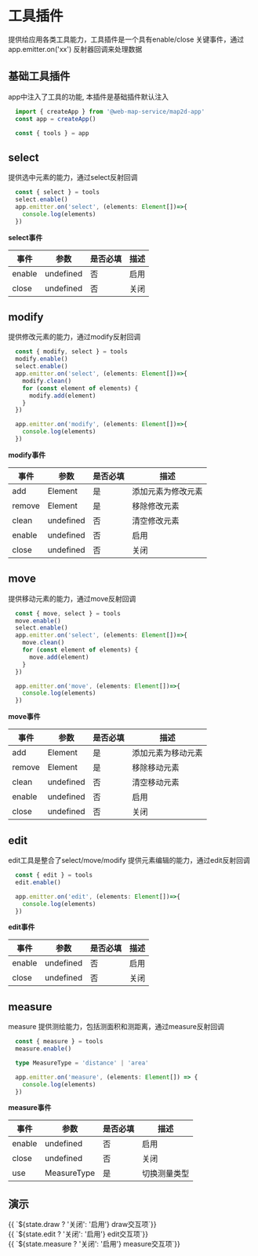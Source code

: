 # 工具插件
提供给应用各类工具能力，工具插件是一个具有enable/close 关键事件，通过app.emitter.on('xx') 反射器回调来处理数据

## 基础工具插件

app中注入了工具的功能, 本插件是基础插件默认注入

```ts
  import { createApp } from '@web-map-service/map2d-app'
  const app = createApp()

  const { tools } = app
```

## select
提供选中元素的能力，通过select反射回调
```ts
  const { select } = tools
  select.enable()
  app.emitter.on('select', (elements: Element[])=>{
    console.log(elements)
  })
```

**select事件**

| 事件      |   参数    |  是否必填   |     描述    |
| ---- | ---- | ---- | ---- |
| enable | undefined  |  否  |  启用  |
| close | undefined  | 否   |  关闭   |


## modify
提供修改元素的能力，通过modify反射回调
```ts
  const { modify, select } = tools
  modify.enable()
  select.enable()
  app.emitter.on('select', (elements: Element[])=>{
    modify.clean()
    for (const element of elements) {
      modify.add(element)
    }
  })

  app.emitter.on('modify', (elements: Element[])=>{
    console.log(elements)
  })
```

**modify事件**

| 事件      |   参数    |  是否必填   |     描述    |
| ---- | ---- | ---- | ---- |
| add | Element  |  是  |  添加元素为修改元素  |
| remove | Element  |  是  |  移除修改元素  |
| clean | undefined  |  否  |  清空修改元素 |
| enable | undefined  |  否  |  启用  |
| close | undefined  | 否   |  关闭   |

## move
提供移动元素的能力，通过move反射回调
```ts
  const { move, select } = tools
  move.enable()
  select.enable()
  app.emitter.on('select', (elements: Element[])=>{
    move.clean()
    for (const element of elements) {
      move.add(element)
    }
  })

  app.emitter.on('move', (elements: Element[])=>{
    console.log(elements)
  })
```

**move事件**

| 事件      |   参数    |  是否必填   |     描述    |
| ---- | ---- | ---- | ---- |
| add | Element  |  是  |  添加元素为移动元素  |
| remove | Element  |  是  |  移除移动元素  |
| clean | undefined  |  否  |  清空移动元素 |
| enable | undefined  |  否  |  启用  |
| close | undefined  | 否   |  关闭   |

## edit
edit工具是整合了select/move/modify 提供元素编辑的能力，通过edit反射回调
```ts
  const { edit } = tools
  edit.enable()

  app.emitter.on('edit', (elements: Element[])=>{
    console.log(elements)
  })
```

**edit事件**

| 事件      |   参数    |  是否必填   |     描述    |
| ---- | ---- | ---- | ---- |
| enable | undefined  |  否  |  启用  |
| close | undefined  | 否   |  关闭   |

## measure
 measure 提供测绘能力，包括测面积和测距离，通过measure反射回调
```ts
  const { measure } = tools
  measure.enable()

  type MeasureType = 'distance' | 'area'

  app.emitter.on('measure', (elements: Element[]) => {
    console.log(elements)
  })
```

**measure事件**

| 事件      |   参数    |  是否必填   |     描述    |
| ---- | ---- | ---- | ---- |
| enable | undefined  |  否  |  启用  |
| close | undefined  | 否   |  关闭   |
| use | MeasureType  |  是  |  切换测量类型   |

## 演示

<div class="w-[500px] h-[700px]">
  <div class="flex w-full flex-col">
    <div class="flex mb-2 items-center">
      <el-select :modelValue="state.drawType" @change="changeDrawType">
        <el-option value="ap" label="ap"></el-option>
      </el-select>
      <el-button class="ml-2 " @click="switcher('draw', !state.draw)" type="primary">{{ `${state.draw ? '关闭': '启用'} draw交互项`}}</el-button>
    </div>
    <div class="flex mb-2">
      <el-button class="mr-2"  @click="switcher('edit', !state.edit)" type="primary">{{ `${state.edit ? '关闭': '启用'} edit交互项`}}</el-button>
    </div>
    <div class="flex mb-2">
      <el-select :modelValue="state.measureType" @change="changeMeasureType">
        <el-option value="distance" label="测距"></el-option>
        <el-option value="area" label="测面积"></el-option>
      </el-select>
      <el-button class="ml-2 mr-2"  @click="switcher('measure', !state.measure)" type="primary">{{ `${state.measure ? '关闭': '启用'} measure交互项`}}</el-button>
    </div>
  </div>
  <div class="w-[500px] h-[500px] border" ref="mapRef"></div>
</div>

<script setup>
  import { ref, onMounted, reactive } from 'vue'
  import { createApp } from '@web-map-service/map2d-app'

  const state = reactive({
    draw: false,
    drawType: 'ap',
    edit: false,
    measure: false,
    measureType: 'distance',
  })

  const mapRef = ref()

  let [draw, edit, measure] = []

  function changeDrawType(type) {
    state.drawType = type
    draw.use(type)
  }

  function changeMeasureType(type) {
    state.measureType = type
    measure.use(type)
  }

  function switcher(type, status) {
    if (status) {
      enable(type)
      return
    }
    close(type)
  }

    function enable(type) {
    switch(type) {
      case 'draw': 
        draw.enable()
        break
      case 'edit': 
        edit.enable()
        break
      case 'measure': 
        measure.enable()
        break
    }
    state[type] = true
  }

  function close(type) {
    switch(type) {
      case 'draw': 
        draw.close()
        break
      case 'edit': 
        edit.close()
        break
      case 'measure': 
        measure.close()
        break
    }
    state[type] = false
  }


  onMounted(()=>{
    const app = createApp({
      el: mapRef.value
    })
    draw = app.tools.draw
    edit = app.tools.edit
    measure = app.tools.measure
    changeDrawType(state.drawType)
    changeMeasureType(state.measureType)
  })

</script>